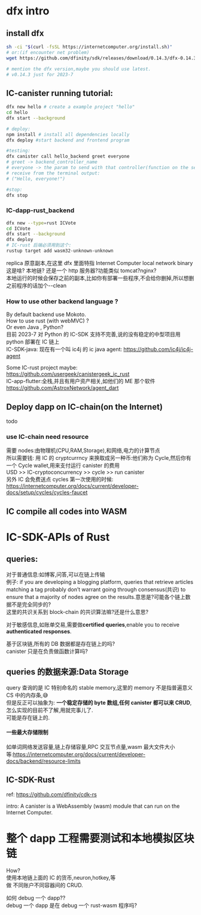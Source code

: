 # dfx intro

## install dfx

```sh
sh -ci "$(curl -fsSL https://internetcomputer.org/install.sh)"
# or:(if encounter net problem)
wget https://github.com/dfinity/sdk/releases/download/0.14.3/dfx-0.14.3-x86_64-linux.tar.gz

# mention the dfx version,maybe you should use latest.
# v0.14.3 just for 2023-7


```

## IC-canister running tutorial:

```sh
dfx new hello # create a example project "hello"
cd hello
dfx start --background

# deploy:
npm install # install all dependencies locally
dfx deploy #start backend and frontend program

#testing:
dfx canister call hello_backend greet everyone
# greet -> backend_controller_name
# everyone -> the param to send with that controller(function on the server)
# receive from the terminal output:
# ("Hello, everyone!")

#stop:
dfx stop
```

### IC-dapp-rust_backend

```sh
dfx new --type=rust ICVote
cd ICVote
dfx start --background
dfx deploy
# IC-rust 后端必须用到这个:
rustup target add wasm32-unknown-unknown

```

replica 原意副本,在这里 dfx 里面特指 Internet Computer local network binary  
这是啥? 本地链? 还是一个 http 服务器?功能类似 tomcat?nginx?  
本地运行的时候会保存之前的副本,比如你有部署一些程序,不会给你删掉,所以想删之前程序的话加个--clean

### How to use other backend language ?

By default backend use Mokoto.  
How to use rust (with webMVC) ?  
Or even Java , Python?  
目前 2023-7 对 Python 的 IC-SDK 支持不完善,说的没有稳定的中型项目用 python 部署在 IC 链上  
IC-SDK-java:
现在有一个叫 ic4j 的 ic java agent: https://github.com/ic4j/ic4j-agent

Some IC-rust project maybe:
https://github.com/usergeek/canistergeek_ic_rust  
IC-app-flutter:全栈,并且有用户资产相关,如他们的 ME 那个软件  
https://github.com/AstroxNetwork/agent_dart

## Deploy dapp on IC-chain(on the Internet)

todo

### use IC-chain need resource

需要 nodes:由物理机(CPU,RAM,Storage),和网络,电力的计算节点  
所以需要钱: 用 IC 的 cryptcurrncy 来换取成另一种币:他们称为 Cycle,然后你有一个 Cycle wallet,用来支付运行 canister 的费用  
USD >> IC-cryptoconcurrency >> cycle >> run canister  
另外 IC 会免费送点 cycles 第一次使用的时候:
https://internetcomputer.org/docs/current/developer-docs/setup/cycles/cycles-faucet

## IC compile all codes into WASM

# IC-SDK-APIs of Rust

## queries:

对于普通信息:如博客,问答,可以在链上传输  
例子:
if you are developing a blogging platform, queries that retrieve articles matching a tag probably don’t warrant going through consensus(共识) to ensure that a majority of nodes agree on the results.意思是?可能各个链上数据不是完全同步的?  
这里的共识关系到 block-chain 的共识算法嘛?还是什么意思?

对于敏感信息,如账单交易,需要做**certified queries**,enable you to receive **authenticated responses**.

基于区块链,所有的 DB 数据都是存在链上的吗?  
canister 只是在负责做函数计算吗?

## queries 的数据来源:Data Storage

query 查询的是 IC 特别命名的 stable memory,这里的 memory 不是指普遍意义 CS 中的内存条,😅  
但是反正可以抽象为:
**一个稳定存储的 byte 数组,任何 canister 都可以来 CRUD**,  
怎么实现的目前不了解,用就完事儿了.  
可能是存在链上的.

#### 一些最大存储限制

如单词网络发送容量,链上存储容量,RPC 交互节点量,wasm 最大文件大小等:https://internetcomputer.org/docs/current/developer-docs/backend/resource-limits

## IC-SDK-Rust

ref: https://github.com/dfinity/cdk-rs

intro:
A canister is a WebAssembly (wasm) module that can run on the Internet Computer.

# 整个 dapp 工程需要测试和本地模拟区块链

How?  
使用本地链上面的 IC 的货币,neuron,hotkey,等  
做 不同账户不同容器间的 CRUD.

如何 debug 一个 dapp??  
debug 一个 dapp 是在 debug 一个 rust-wasm 程序吗?

```

```
